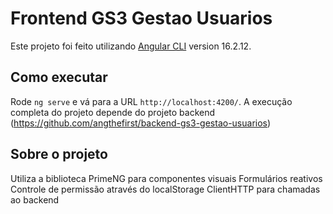 # Frontend GS3 Gestao Usuarios

Este projeto foi feito utilizando [Angular CLI](https://github.com/angular/angular-cli) version 16.2.12.

## Como executar

Rode `ng serve` e vá para a URL `http://localhost:4200/`.
A execução completa do projeto depende do projeto backend (https://github.com/angthefirst/backend-gs3-gestao-usuarios)

## Sobre o projeto
Utiliza a biblioteca PrimeNG para componentes visuais
Formulários reativos
Controle de permissão através do localStorage
ClientHTTP para chamadas ao backend
